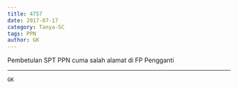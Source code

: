 ```yaml
---
title: 4757
date: 2017-07-17
category: Tanya-SC
tags: PPN
author: GK
---
```


Pembetulan SPT PPN cuma salah alamat di FP Pengganti

---



`GK`
